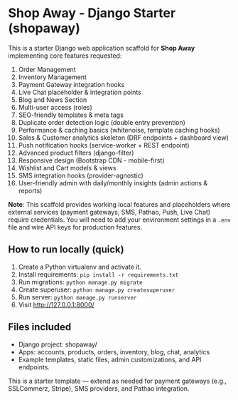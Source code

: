 
# Shop Away - Django Starter (shopaway)

This is a starter Django web application scaffold for **Shop Away** implementing core features requested:
1. Order Management
2. Inventory Management
3. Payment Gateway integration hooks
4. Live Chat placeholder & integration points
5. Blog and News Section
6. Multi-user access (roles)
7. SEO-friendly templates & meta tags
8. Duplicate order detection logic (double entry prevention)
9. Performance & caching basics (whitenoise, template caching hooks)
10. Sales & Customer analytics skeleton (DRF endpoints + dashboard view)
11. Push notification hooks (service-worker + REST endpoint)
12. Advanced product filters (django-filter)
13. Responsive design (Bootstrap CDN - mobile-first)
14. Wishlist and Cart models & views
15. SMS integration hooks (provider-agnostic)
16. User-friendly admin with daily/monthly insights (admin actions & reports)

**Note**: This scaffold provides working local features and placeholders where external services (payment gateways, SMS, Pathao, Push, Live Chat) require credentials.
You will need to add your environment settings in a `.env` file and wire API keys for production features.

## How to run locally (quick)
1. Create a Python virtualenv and activate it.
2. Install requirements: `pip install -r requirements.txt`
3. Run migrations: `python manage.py migrate`
4. Create superuser: `python manage.py createsuperuser`
5. Run server: `python manage.py runserver`
6. Visit http://127.0.0.1:8000/

## Files included
- Django project: shopaway/
- Apps: accounts, products, orders, inventory, blog, chat, analytics
- Example templates, static files, admin customizations, and API endpoints.

This is a starter template — extend as needed for payment gateways (e.g., SSLCommerz, Stripe), SMS providers, and Pathao integration.
